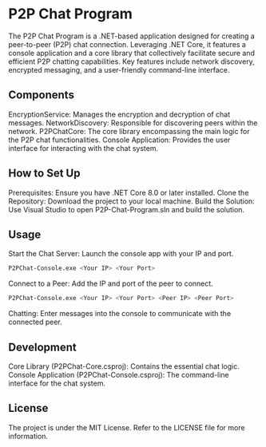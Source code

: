 # P2P Chat Program
The P2P Chat Program is a .NET-based application designed for creating a peer-to-peer (P2P) chat connection. Leveraging .NET Core, it features a console application and a core library that collectively facilitate secure and efficient P2P chatting capabilities. Key features include network discovery, encrypted messaging, and a user-friendly command-line interface.

## Components
EncryptionService: Manages the encryption and decryption of chat messages.
NetworkDiscovery: Responsible for discovering peers within the network.
P2PChatCore: The core library encompassing the main logic for the P2P chat functionalities.
Console Application: Provides the user interface for interacting with the chat system.

## How to Set Up
Prerequisites: Ensure you have .NET Core 8.0 or later installed.
Clone the Repository: Download the project to your local machine.
Build the Solution: Use Visual Studio to open P2P-Chat-Program.sln and build the solution.

## Usage
Start the Chat Server: Launch the console app with your IP and port.
```bash
P2PChat-Console.exe <Your IP> <Your Port>
```
Connect to a Peer: Add the IP and port of the peer to connect.
```bash
P2PChat-Console.exe <Your IP> <Your Port> <Peer IP> <Peer Port>
```

Chatting: Enter messages into the console to communicate with the connected peer.

## Development
Core Library (P2PChat-Core.csproj): Contains the essential chat logic.
Console Application (P2PChat-Console.csproj): The command-line interface for the chat system.

## License
The project is under the MIT License. Refer to the LICENSE file for more information.